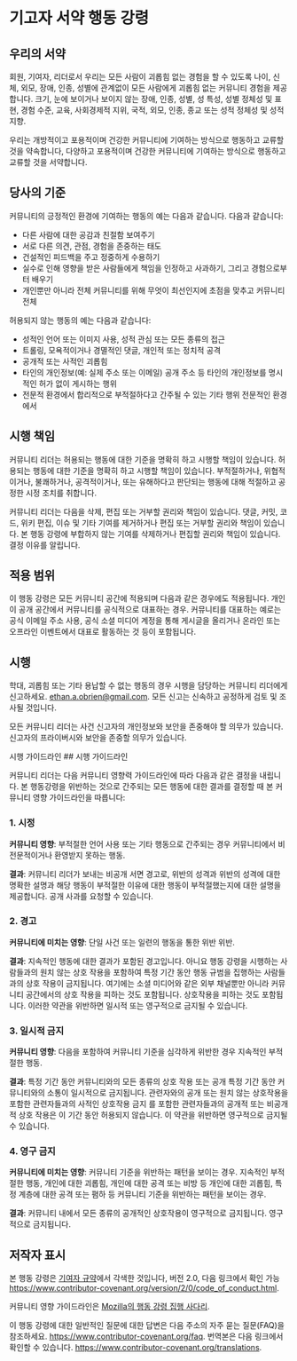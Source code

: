 # 기고자 서약 행동 강령

## 우리의 서약

회원, 기여자, 리더로서 우리는 모든 사람이 괴롭힘 없는 경험을 할 수 있도록
나이, 신체, 외모, 장애, 인종, 성별에 관계없이 모든 사람에게 괴롭힘 없는 커뮤니티 경험을 제공합니다.
크기, 눈에 보이거나 보이지 않는 장애, 인종, 성별, 성 특성, 성별
정체성 및 표현, 경험 수준, 교육, 사회경제적 지위,
국적, 외모, 인종, 종교 또는 성적 정체성
및 성적 지향.

우리는 개방적이고 포용적이며 건강한 커뮤니티에 기여하는 방식으로 행동하고 교류할 것을 약속합니다,
다양하고 포용적이며 건강한 커뮤니티에 기여하는 방식으로 행동하고 교류할 것을 서약합니다.

## 당사의 기준

커뮤니티의 긍정적인 환경에 기여하는 행동의 예는 다음과 같습니다.
다음과 같습니다:

* 다른 사람에 대한 공감과 친절함 보여주기
* 서로 다른 의견, 관점, 경험을 존중하는 태도
* 건설적인 피드백을 주고 정중하게 수용하기
* 실수로 인해 영향을 받은 사람들에게 책임을 인정하고 사과하기,
  그리고 경험으로부터 배우기
* 개인뿐만 아니라 전체 커뮤니티를 위해 무엇이 최선인지에 초점을 맞추고
  커뮤니티 전체

허용되지 않는 행동의 예는 다음과 같습니다:

* 성적인 언어 또는 이미지 사용, 성적 관심 또는
  모든 종류의 접근
* 트롤링, 모욕적이거나 경멸적인 댓글, 개인적 또는 정치적 공격
* 공개적 또는 사적인 괴롭힘
* 타인의 개인정보(예: 실제 주소 또는 이메일) 공개
  주소 등 타인의 개인정보를 명시적인 허가 없이 게시하는 행위
* 전문적 환경에서 합리적으로 부적절하다고 간주될 수 있는 기타 행위
  전문적인 환경에서

## 시행 책임

커뮤니티 리더는 허용되는 행동에 대한 기준을 명확히 하고 시행할 책임이 있습니다.
허용되는 행동에 대한 기준을 명확히 하고 시행할 책임이 있습니다.
부적절하거나, 위협적이거나, 불쾌하거나, 공격적이거나,
또는 유해하다고 판단되는 행동에 대해 적절하고 공정한 시정 조치를 취합니다.

커뮤니티 리더는 다음을 삭제, 편집 또는 거부할 권리와 책임이 있습니다.
댓글, 커밋, 코드, 위키 편집, 이슈 및 기타 기여를 제거하거나 편집 또는 거부할 권리와 책임이 있습니다.
본 행동 강령에 부합하지 않는 기여를 삭제하거나 편집할 권리와 책임이 있습니다.
결정 이유를 알립니다.

## 적용 범위

이 행동 강령은 모든 커뮤니티 공간에 적용되며 다음과 같은 경우에도 적용됩니다.
개인이 공개 공간에서 커뮤니티를 공식적으로 대표하는 경우.
커뮤니티를 대표하는 예로는 공식 이메일 주소 사용,
공식 소셜 미디어 계정을 통해 게시글을 올리거나
온라인 또는 오프라인 이벤트에서 대표로 활동하는 것 등이 포함됩니다.

## 시행

학대, 괴롭힘 또는 기타 용납할 수 없는 행동의 경우
시행을 담당하는 커뮤니티 리더에게 신고하세요.
ethan.a.obrien@gmail.com.
모든 신고는 신속하고 공정하게 검토 및 조사될 것입니다.

모든 커뮤니티 리더는 사건 신고자의 개인정보와 보안을 존중해야 할 의무가 있습니다.
신고자의 프라이버시와 보안을 존중할 의무가 있습니다.

시행 가이드라인 ## 시행 가이드라인

커뮤니티 리더는 다음 커뮤니티 영향력 가이드라인에 따라 다음과 같은 결정을 내립니다.
본 행동강령을 위반하는 것으로 간주되는 모든 행동에 대한 결과를 결정할 때 본 커뮤니티 영향 가이드라인을 따릅니다:

### 1. 시정

**커뮤니티 영향**: 부적절한 언어 사용 또는 기타 행동으로 간주되는 경우
커뮤니티에서 비전문적이거나 환영받지 못하는 행동.

**결과**: 커뮤니티 리더가 보내는 비공개 서면 경고로, 위반의 성격과
위반의 성격에 대한 명확한 설명과 해당 행동이 부적절한 이유에 대한
행동이 부적절했는지에 대한 설명을 제공합니다. 공개 사과를 요청할 수 있습니다.

### 2. 경고

**커뮤니티에 미치는 영향**: 단일 사건 또는 일련의 행동을 통한 위반
위반.

**결과**: 지속적인 행동에 대한 결과가 포함된 경고입니다. 아니요
행동 강령을 시행하는 사람들과의 원치 않는 상호 작용을 포함하여
특정 기간 동안 행동 규범을 집행하는 사람들과의 상호 작용이 금지됩니다. 여기에는
소셜 미디어와 같은 외부 채널뿐만 아니라 커뮤니티 공간에서의 상호 작용을 피하는 것도 포함됩니다.
상호작용을 피하는 것도 포함됩니다. 이러한 약관을 위반하면 일시적 또는
영구적으로 금지될 수 있습니다.

### 3. 일시적 금지

**커뮤니티 영향**: 다음을 포함하여 커뮤니티 기준을 심각하게 위반한 경우
지속적인 부적절한 행동.

**결과**: 특정 기간 동안 커뮤니티와의 모든 종류의 상호 작용 또는 공개
특정 기간 동안 커뮤니티와의 소통이 일시적으로 금지됩니다. 관련자와의 공개 또는
원치 않는 상호작용을 포함한 관련자들과의 사적인 상호작용 금지
를 포함한 관련자들과의 공개적 또는 비공개적 상호 작용은 이 기간 동안 허용되지 않습니다.
이 약관을 위반하면 영구적으로 금지될 수 있습니다.

### 4. 영구 금지

**커뮤니티에 미치는 영향**: 커뮤니티 기준을 위반하는 패턴을 보이는 경우.
지속적인 부적절한 행동, 개인에 대한 괴롭힘, 개인에 대한 공격 또는 비방 등
개인에 대한 괴롭힘, 특정 계층에 대한 공격 또는 폄하 등 커뮤니티 기준을 위반하는 패턴을 보이는 경우.

**결과**: 커뮤니티 내에서 모든 종류의 공개적인 상호작용이 영구적으로 금지됩니다.
영구적으로 금지됩니다.

## 저작자 표시

본 행동 강령은 [기여자 규약][홈페이지]에서 각색한 것입니다,
버전 2.0, 다음 링크에서 확인 가능
https://www.contributor-covenant.org/version/2/0/code_of_conduct.html.

커뮤니티 영향 가이드라인은 [Mozilla의 행동 강령
집행 사다리](https://github.com/mozilla/diversity).

[홈페이지]: https://www.contributor-covenant.org

이 행동 강령에 대한 일반적인 질문에 대한 답변은 다음 주소의 자주 묻는 질문(FAQ)을 참조하세요.
https://www.contributor-covenant.org/faq. 번역본은 다음 링크에서 확인할 수 있습니다.
https://www.contributor-covenant.org/translations.
